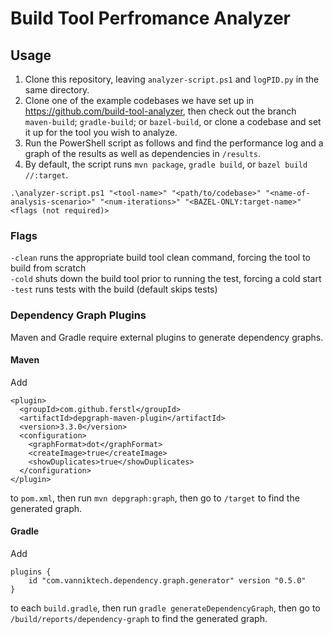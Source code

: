 # Build Tool Perfromance Analyzer

## Usage

1. Clone this repository, leaving ```analyzer-script.ps1``` and ```logPID.py``` in the same directory.
1. Clone one of the example codebases we have set up in https://github.com/build-tool-analyzer, then check out the branch ```maven-build```; ```gradle-build```; or ```bazel-build```, or clone a codebase and set it up for the tool you wish to analyze.
1. Run the PowerShell script as follows and find the performance log and a graph of the results as well as dependencies in ```/results```.
  1. By default, the script runs ```mvn package```, ```gradle build```, or ```bazel build //:target```.

```.\analyzer-script.ps1 "<tool-name>" "<path/to/codebase>" "<name-of-analysis-scenario>" "<num-iterations>" "<BAZEL-ONLY:target-name>" <flags (not required)>```
  
  ### Flags
  ```-clean``` runs the appropriate build tool clean command, forcing the tool to build from scratch\
  ```-cold``` shuts down the build tool prior to running the test, forcing a cold start\
  ```-test``` runs tests with the build (default skips tests)
  
  ### Dependency Graph Plugins
  
  Maven and Gradle require external plugins to generate dependency graphs. 
  
  #### Maven
  
Add
```
<plugin>
  <groupId>com.github.ferstl</groupId>
  <artifactId>depgraph-maven-plugin</artifactId>
  <version>3.3.0</version>
  <configuration>
    <graphFormat>dot</graphFormat>
    <createImage>true</createImage>
    <showDuplicates>true</showDuplicates>
  </configuration>
</plugin>
```
to ```pom.xml```,
then run ```mvn depgraph:graph```,
then go to ```/target``` to find the generated graph.

#### Gradle

Add
```
plugins {
    id "com.vanniktech.dependency.graph.generator" version "0.5.0"
}
```
to each ```build.gradle```,
then run ```gradle generateDependencyGraph```,
then go to ```/build/reports/dependency-graph``` to find the generated graph.
